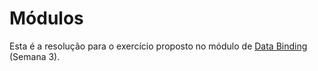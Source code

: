 # Módulos

Esta é a resolução para o exercício proposto no módulo de [Data Binding](https://github.com/NathanCarlos/turma-devschool-angular-pt-br/blob/master/modulos-e-data-binding.md#lista-de-exerc%C3%ADcios) (Semana 3).
